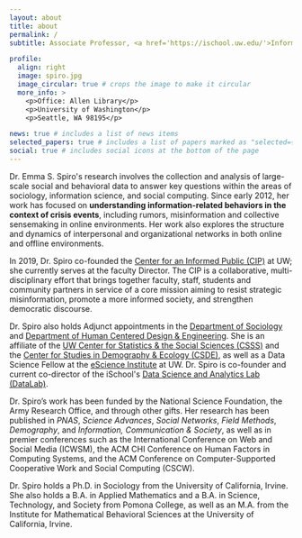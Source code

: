 ```yaml
---
layout: about
title: about
permalink: /
subtitle: Associate Professor, <a href='https://ischool.uw.edu/'>Information School</a>, <a href='https://uw.edu/'>University of Washington</a>.

profile:
  align: right
  image: spiro.jpg
  image_circular: true # crops the image to make it circular
  more_info: >
    <p>Office: Allen Library</p>
    <p>University of Washington</p>
    <p>Seattle, WA 98195</p>

news: true # includes a list of news items
selected_papers: true # includes a list of papers marked as "selected={true}"
social: true # includes social icons at the bottom of the page
---
```


Dr. Emma S. Spiro's research involves the collection and analysis of large-scale social and behavioral data to answer key questions within the areas of sociology, information science, and social computing. Since early 2012, her work has focused on **understanding information-related behaviors in the context of crisis events**, including rumors, misinformation and collective sensemaking in online environments. Her work also explores the structure and dynamics of interpersonal and organizational networks in both online and offline environments. 

In 2019, Dr. Spiro co-founded the <a href='https://cip.uw.edu/'>Center for an Informed Public (CIP)</a> at UW; she currently serves at the faculty Director. The CIP is a collaborative, multi-disciplinary effort that brings together faculty, staff, students and community partners in service of a core mission aiming to resist strategic misinformation, promote a more informed society, and strengthen democratic discourse. 

Dr. Spiro also holds Adjunct appointments in the <a href='https://soc.uw.edu/'>Department of Sociology</a> and <a href='https://hcde.uw.edu/'>Department of Human Centered Design & Engineering</a>. She is an affiliate of the <a href='https://csss.uw.edu/'>UW Center for Statistics & the Social Sciences (CSSS)</a> and the <a href='https://csde.uw.edu/'>Center for Studies in Demography & Ecology (CSDE)</a>, as well as a Data Science Fellow at the <a href='https://escience.washington.edu/'>eScience Institute</a> at UW. Dr. Spiro is co-founder and current co-director of the iSchool's <a href='https://datalab.ischool.uw.edu/'>Data Science and Analytics Lab (DataLab)</a>. 

Dr. Spiro’s work has been funded by the National Science Foundation, the Army Research Office, and through other gifts. Her research has been published in *PNAS*, *Science Advances*, *Social Networks*, *Field Methods*, *Demography*, and *Information, Communication & Society*, as well as in premier conferences such as the International Conference on Web and Social Media (ICWSM), the ACM CHI Conference on Human Factors in Computing Systems, and the ACM Conference on Computer-Supported Cooperative Work and Social Computing (CSCW). 

Dr. Spiro holds a Ph.D. in Sociology from the University of California, Irvine. She also holds a B.A. in Applied Mathematics and a B.A. in Science, Technology, and Society from Pomona College, as well as an M.A. from the Institute for Mathematical Behavioral Sciences at the University of California, Irvine.
